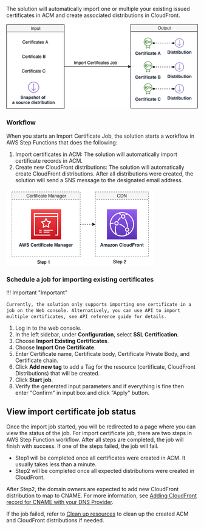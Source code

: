 The solution will automatically import one or multiple your existing issued certificates in ACM and create associated distributions in CloudFront. 

![import-certificate-job](../../../images/import-certificate-job.png)

### Workflow

When you starts an Import Certificate Job, the solution starts a workflow in AWS Step Functions that does the following:

1. Import certificates in ACM: The solution will automatically import certificate records in ACM.
2. Create new CloudFront distributions: The solution will automatically create CloudFront distributions. After all distributions were created, the solution will send a SNS message to the designated email address. 

![certificate-workflow1](../../../images/certificate-workflow1.png)


### Schedule a job for importing existing certificates

!!! Important "Important"

    Currently, the solution only supports importing one certificate in a job on the Web console. Alternatively, you can use API to import multiple certificates, see API reference guide for details.

1. Log in to the web console.
2. In the left sidebar, under **Configuration**, select **SSL Certification**. 
3. Choose **Import Existing Certificates**.
4. Choose **Import One Certificate**.
5. Enter Certificate name, Certificate body, Certificate Private Body, and Certificate chain.
6. Click **Add new tag** to add a Tag for the resource (certificate, CloudFront Distributions) that will be created.
7. Click **Start job**.
8. Verify the generated input parameters and if everything is fine then enter "Confirm" in input box and click "Apply" button.

## View import certificate job status

Once the import job started, you will be redirected to a page where you can view the status of the job. For import certificate job, there are two steps in AWS Step Function workflow. After all steps are completed, the job will finish with success. If one of the steps failed, the job will fail. 

* Step1 will be completed once all certificates were created in ACM. It usually takes less than a minute.
* Step2 will be completed once all expected distributions were created in CloudFront.

After Step2, the domain owners are expected to add new CloudFront distribution to map to CNAME. For more information, see [Adding CloudFront record for CNAME with your DNS Provider](./add-record-for-cname.md).

If the job failed, refer to [Clean up resources](clean-up-resources.md) to clean up the created ACM and CloudFront distributions if needed.


